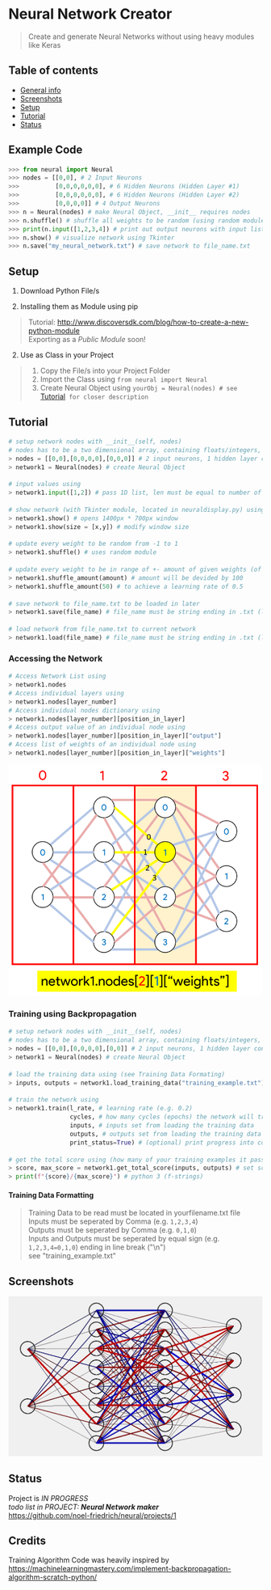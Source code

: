 # Neural Network Creator
> Create and generate Neural Networks without using heavy modules like Keras

## Table of contents
* [General info](#general-info)
* [Screenshots](#screenshots)
* [Setup](#setup)
* [Tutorial](#tutorial)
* [Status](#status)

## Example Code
```python
>>> from neural import Neural
>>> nodes = [[0,0], # 2 Input Neurons
>>>          [0,0,0,0,0,0], # 6 Hidden Neurons (Hidden Layer #1)
>>>          [0,0,0,0,0,0], # 6 Hidden Neurons (Hidden Layer #2)
>>>          [0,0,0,0]] # 4 Output Neurons
>>> n = Neural(nodes) # make Neural Object, __init__ requires nodes
>>> n.shuffle() # shuffle all weights to be random (using random module)
>>> print(n.input([1,2,3,4]) # print out output neurons with input list
>>> n.show() # visualize network using Tkinter
>>> n.save("my_neural_network.txt") # save network to file_name.txt
```

## Setup
1. Download Python File/s  

2. Installing them as Module using pip  
> Tutorial: http://www.discoversdk.com/blog/how-to-create-a-new-python-module  
> Exporting as a _Public Module_ soon!

2. Use as Class in your Project
> 1. Copy the File/s into your Project Folder  
> 2. Import the Class using `from neural import Neural`  
> 3. Create Neural Object using `yourObj = Neural(nodes) # see `[Tutorial](#tutorial)` for closer description`

## Tutorial
```python
# setup network nodes with __init__(self, nodes)
# nodes has to be a two dimensional array, containing floats/integers, representing nodes  
> nodes = [[0,0],[0,0,0,0],[0,0,0]] # 2 input neurons, 1 hidden layer containing 4 neurons, 3 output neurons
> network1 = Neural(nodes) # create Neural Object

# input values using  
> network1.input([1,2]) # pass 1D list, len must be equal to number of input neurons

# show network (with Tkinter module, located in neuraldisplay.py) using  
> network1.show() # opens 1400px * 700px window
> network1.show(size = [x,y]) # modify window size

# update every weight to be random from -1 to 1  
> network1.shuffle() # uses random module

# update every weight to be in range of +- amount of given weights (of another neural network)
> network1.shuffle_amount(amount) # amount will be devided by 100
> network1.shuffle_amount(50) # to achieve a learning rate of 0.5

# save network to file_name.txt to be loaded in later 
> network1.save(file_name) # file_name must be string ending in .txt (located in same directory)

# load network from file_name.txt to current network  
> network1.load(file_name) # file_name must be string ending in .txt (located in same directory)
```
### Accessing the Network
```python
# Access Network List using
> network1.nodes
# Access individual layers using
> network1.nodes[layer_number]
# Access individual nodes dictionary using
> network1.nodes[layer_number][position_in_layer]
# Access output value of an individual node using
> network1.nodes[layer_number][position_in_layer]["output"]
# Access list of weights of an individual node using
> network1.nodes[layer_number][position_in_layer]["weights"]
```
![Example screenshot](https://github.com/noel-friedrich/neural/blob/main/neuralnodesstructure.PNG "Tkinter Visualization of Neural Network")
### Training using Backpropagation
```python
# setup network nodes with __init__(self, nodes)
# nodes has to be a two dimensional array, containing floats/integers, representing nodes  
> nodes = [[0,0],[0,0,0,0],[0,0]] # 2 input neurons, 1 hidden layer containing 4 neurons, 2 output neurons
> network1 = Neural(nodes) # create Neural Object

# load the training data using (see Training Data Formating)
> inputs, outputs = network1.load_training_data("training_example.txt") # must be .txt file in the same directory

# train the network using
> network1.train(l_rate, # learning rate (e.g. 0.2)
                 cycles, # how many cycles (epochs) the network will train through (e.g. 1000)
                 inputs, # inputs set from loading the training data
                 outputs, # outputs set from loading the training data
                 print_status=True) # (optional) print progress into console (Default is False)

# get the total score using (how many of your training examples it passes)
> score, max_score = network1.get_total_score(inputs, outputs) # set score and max_score
> print(f"{score}/{max_score}") # python 3 (f-strings)
```
#### Training Data Formatting
> Training Data to be read must be located in yourfilename.txt file  
> Inputs must be seperated by Comma (e.g. ```1,2,3,4```)  
> Outputs must be seperated by Comma (e.g. ```0,1,0```)  
> Inputs and Outputs must be seperated by equal sign (e.g. ```1,2,3,4=0,1,0```) ending in line break ("\n")  
> see "training_example.txt"  

## Screenshots
![Example screenshot](https://github.com/noel-friedrich/neural/blob/main/neural2884.PNG "Tkinter Visualization of Neural Network")

## Status
Project is _IN PROGRESS_  
_todo list in PROJECT: __Neural Network maker___  
https://github.com/noel-friedrich/neural/projects/1

## Credits
Training Algorithm Code was heavily inspired by https://machinelearningmastery.com/implement-backpropagation-algorithm-scratch-python/
